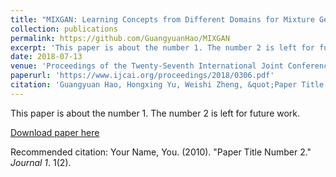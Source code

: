 ```yaml
---
title: "MIXGAN: Learning Concepts from Different Domains for Mixture Generation"
collection: publications
permalink: https://github.com/GuangyuanHao/MIXGAN
excerpt: 'This paper is about the number 1. The number 2 is left for future work.'
date: 2018-07-13
venue: 'Proceedings of the Twenty-Seventh International Joint Conference on Artificial Intelligence'
paperurl: 'https://www.ijcai.org/proceedings/2018/0306.pdf'
citation: 'Guangyuan Hao, Hongxing Yu, Weishi Zheng, &quot;Paper Title Number 2.&quot; <i>IJCAI</i>, 2018.'
---
```

This paper is about the number 1. The number 2 is left for future work.

[Download paper here](https://www.ijcai.org/proceedings/2018/0306.pdf)

Recommended citation: Your Name, You. (2010). "Paper Title Number 2." <i>Journal 1</i>. 1(2).
